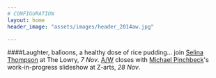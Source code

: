 ```yaml
---
# CONFIGURATION
layout: home
header_image: "assets/images/header_2014aw.jpg"

---
```

####Laughter, balloons, a healthy dose of rice pudding… join [Selina Thompson](/current/2014-autumnwinter/thompson) at The Lowry, *7 Nov*. [A/W](/current/2014-autumnwinter) closes with [Michael Pinchbeck](/current/2014-autumnwinter/pinchbeck)'s work-in-progress slideshow at Z-arts, *28 Nov*.
